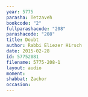 ```yaml
---
year: 5775
parasha: Tetzaveh
bookcode: "2"
fullparashacode: "208"
parashacode: "208"
title: Doubt
author: Rabbi Eliezer Hirsch
date: 2015-02-28
id: 57752081
filename: 5775-208-1
layout: audio
moment: 
shabbat: Zachor
occasion: 
---
```

